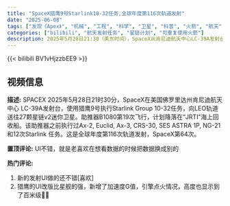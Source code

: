 ```yaml
---
title: "SpaceX猎鹰9号Starlink10-32任务,全球年度第116次轨道发射"
date: "2025-06-08"
tags: ["发现《Apex》", "机械", "工程", "科学", "卫星", "科普", "火箭", "航天", "SPACEX", "火箭回收", "猎鹰9号"]
categories: ["bilibili", "航天发射任务", "星链计划", "可重复使用火箭"]
description: 2025年5月28日21:30（美东时间），SpaceX从肯尼迪航天中心LC-39A发射台成功执行猎鹰9号Starlink Group 10-32任务，向近地轨道送入27颗星链v2迷你卫星。本次任务中，复用助推器B1080完成第19次飞行，并计划降落在"JRTI"海上回收船。该助推器此前已执行18次任务，涵盖载人航天、天文探测及商业卫星发射。此次发射标志着SpaceX年内第64次火箭任务，同时也是全球年度第116次轨道发射，凸显其在航天领域的高频次运营优势与火箭回收技术的成熟应用。
---
```


{{< bilibili BV1vHjzzbEE9 >}}

## 视频信息

**描述:**
SPACEX
2025年5月28日21时30分，SpaceX在美国佛罗里达州肯尼迪航天中心 LC-39A发射台，使用猎鹰9号执行Starlink Group 10-32任务，向LEO轨道送往27颗星链v2迷你卫星。助推器B1080第19次飞行，计划降落在“JRTI”海上回收船。该助推器之前执行过Ax-2, Euclid, Ax-3, CRS-30, SES ASTRA 1P, NG-21和12次Starlink 任务。这是全球年度第116次轨道发射，SpaceX第64次。

**置顶评论:**
UI不错，就是老喜欢在想看数据的时候把数据换成别的

**热门评论:**
1. 新的发射UI做的还不错[喜欢]
2. 猎鹰的UI改版比星舰的强，新增了加速度G值，引擎点火情况，高度也显示到了百米级👍🏻
